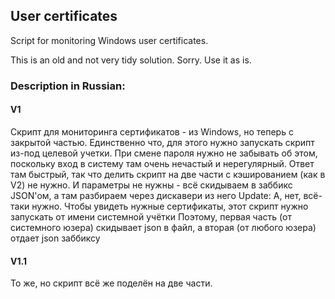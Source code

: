 ## User certificates

Script for monitoring Windows user certificates.

This is an old and not very tidy solution. Sorry. Use it as is.


### Description in Russian:

#### V1
Скрипт для мониторинга сертификатов - из Windows, но теперь с закрытой частью.
Единственно что, для этого нужно запускать скрипт из-под целевой учетки. При смене пароля нужно не забывать об этом, поскольку вход в систему там очень нечастый и нерегулярный.
Ответ там быстрый, так что делить скрипт на две части с кэшированием (как в V2) не нужно.
И параметры не нужны - всё скидываем в заббикс JSON'ом, а там разбираем через дискавери из него
Update: А, нет, всё-таки нужно. Чтобы увидеть нужные сертификаты, этот скрипт нужно запускать от имени системной учётки
Поэтому, первая часть (от системного юзера) скидывает json в файл, а вторая (от любого юзера) отдает json заббиксу

#### V1.1
То же, но скрипт всё же поделён на две части.

